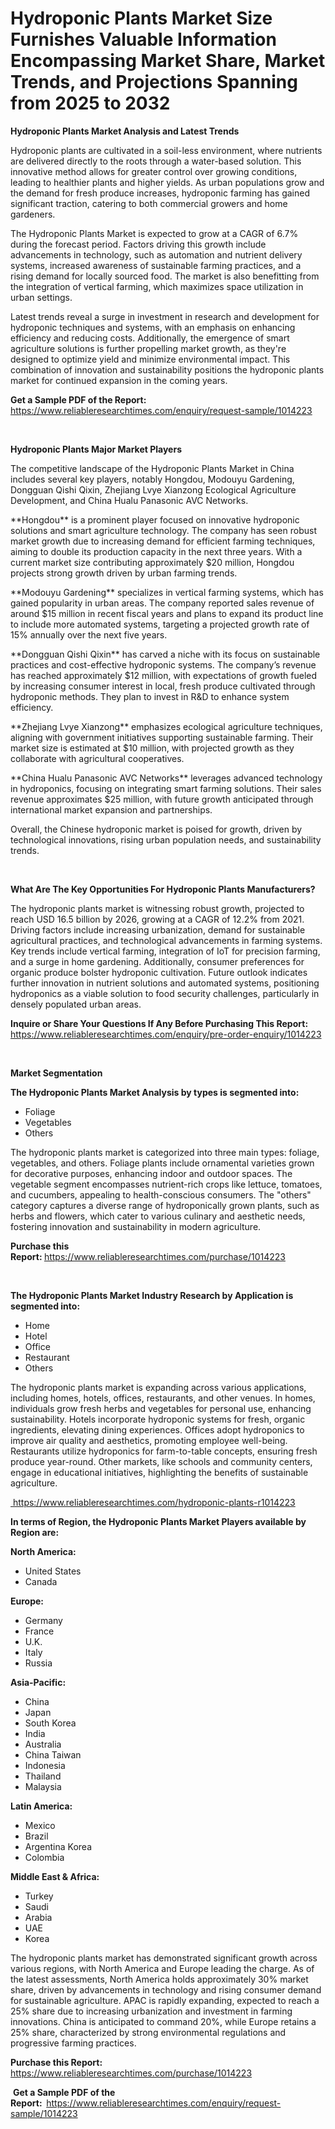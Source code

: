 <p><h1>Hydroponic Plants Market Size Furnishes Valuable Information Encompassing Market Share, Market Trends, and Projections Spanning from 2025 to 2032</h1></p><p><strong>Hydroponic Plants Market Analysis and Latest Trends</strong></p>
<p><p>Hydroponic plants are cultivated in a soil-less environment, where nutrients are delivered directly to the roots through a water-based solution. This innovative method allows for greater control over growing conditions, leading to healthier plants and higher yields. As urban populations grow and the demand for fresh produce increases, hydroponic farming has gained significant traction, catering to both commercial growers and home gardeners.</p><p>The Hydroponic Plants Market is expected to grow at a CAGR of 6.7% during the forecast period. Factors driving this growth include advancements in technology, such as automation and nutrient delivery systems, increased awareness of sustainable farming practices, and a rising demand for locally sourced food. The market is also benefitting from the integration of vertical farming, which maximizes space utilization in urban settings.</p><p>Latest trends reveal a surge in investment in research and development for hydroponic techniques and systems, with an emphasis on enhancing efficiency and reducing costs. Additionally, the emergence of smart agriculture solutions is further propelling market growth, as they're designed to optimize yield and minimize environmental impact. This combination of innovation and sustainability positions the hydroponic plants market for continued expansion in the coming years.</p></p>
<p><strong>Get a Sample PDF of the Report:&nbsp;</strong> <a href="https://www.reliableresearchtimes.com/enquiry/request-sample/1014223?utm_campaign=3113&utm_medium=2&utm_source=Github&utm_content=ia&utm_term=17042025&utm_id=hydroponic-plants">https://www.reliableresearchtimes.com/enquiry/request-sample/1014223</a></p>
<p>&nbsp;</p>
<p><strong>Hydroponic Plants Major Market Players</strong></p>
<p><p>The competitive landscape of the Hydroponic Plants Market in China includes several key players, notably Hongdou, Modouyu Gardening, Dongguan Qishi Qixin, Zhejiang Lvye Xianzong Ecological Agriculture Development, and China Hualu Panasonic AVC Networks.</p><p>**Hongdou** is a prominent player focused on innovative hydroponic solutions and smart agriculture technology. The company has seen robust market growth due to increasing demand for efficient farming techniques, aiming to double its production capacity in the next three years. With a current market size contributing approximately $20 million, Hongdou projects strong growth driven by urban farming trends.</p><p>**Modouyu Gardening** specializes in vertical farming systems, which has gained popularity in urban areas. The company reported sales revenue of around $15 million in recent fiscal years and plans to expand its product line to include more automated systems, targeting a projected growth rate of 15% annually over the next five years.</p><p>**Dongguan Qishi Qixin** has carved a niche with its focus on sustainable practices and cost-effective hydroponic systems. The company’s revenue has reached approximately $12 million, with expectations of growth fueled by increasing consumer interest in local, fresh produce cultivated through hydroponic methods. They plan to invest in R&D to enhance system efficiency.</p><p>**Zhejiang Lvye Xianzong** emphasizes ecological agriculture techniques, aligning with government initiatives supporting sustainable farming. Their market size is estimated at $10 million, with projected growth as they collaborate with agricultural cooperatives.</p><p>**China Hualu Panasonic AVC Networks** leverages advanced technology in hydroponics, focusing on integrating smart farming solutions. Their sales revenue approximates $25 million, with future growth anticipated through international market expansion and partnerships.</p><p>Overall, the Chinese hydroponic market is poised for growth, driven by technological innovations, rising urban population needs, and sustainability trends.</p></p>
<p>&nbsp;</p>
<p><strong>What Are The Key Opportunities For Hydroponic Plants Manufacturers?</strong></p>
<p><p>The hydroponic plants market is witnessing robust growth, projected to reach USD 16.5 billion by 2026, growing at a CAGR of 12.2% from 2021. Driving factors include increasing urbanization, demand for sustainable agricultural practices, and technological advancements in farming systems. Key trends include vertical farming, integration of IoT for precision farming, and a surge in home gardening. Additionally, consumer preferences for organic produce bolster hydroponic cultivation. Future outlook indicates further innovation in nutrient solutions and automated systems, positioning hydroponics as a viable solution to food security challenges, particularly in densely populated urban areas.</p></p>
<p><strong>Inquire or Share Your Questions If Any Before Purchasing This Report:</strong> <a href="https://www.reliableresearchtimes.com/enquiry/pre-order-enquiry/1014223?utm_campaign=3113&utm_medium=2&utm_source=Github&utm_content=ia&utm_term=17042025&utm_id=hydroponic-plants">https://www.reliableresearchtimes.com/enquiry/pre-order-enquiry/1014223</a></p>
<p>&nbsp;</p>
<p><strong>Market Segmentation</strong></p>
<p><strong>The Hydroponic Plants Market Analysis by types is segmented into:</strong></p>
<p><ul><li>Foliage</li><li>Vegetables</li><li>Others</li></ul></p>
<p><p>The hydroponic plants market is categorized into three main types: foliage, vegetables, and others. Foliage plants include ornamental varieties grown for decorative purposes, enhancing indoor and outdoor spaces. The vegetable segment encompasses nutrient-rich crops like lettuce, tomatoes, and cucumbers, appealing to health-conscious consumers. The "others" category captures a diverse range of hydroponically grown plants, such as herbs and flowers, which cater to various culinary and aesthetic needs, fostering innovation and sustainability in modern agriculture.</p></p>
<p><strong>Purchase this Report:&nbsp;</strong><a href="https://www.reliableresearchtimes.com/purchase/1014223?utm_campaign=3113&utm_medium=2&utm_source=Github&utm_content=ia&utm_term=17042025&utm_id=hydroponic-plants">https://www.reliableresearchtimes.com/purchase/1014223</a></p>
<p>&nbsp;</p>
<p><strong>The Hydroponic Plants Market Industry Research by Application is segmented into:</strong></p>
<p><ul><li>Home</li><li>Hotel</li><li>Office</li><li>Restaurant</li><li>Others</li></ul></p>
<p><p>The hydroponic plants market is expanding across various applications, including homes, hotels, offices, restaurants, and other venues. In homes, individuals grow fresh herbs and vegetables for personal use, enhancing sustainability. Hotels incorporate hydroponic systems for fresh, organic ingredients, elevating dining experiences. Offices adopt hydroponics to improve air quality and aesthetics, promoting employee well-being. Restaurants utilize hydroponics for farm-to-table concepts, ensuring fresh produce year-round. Other markets, like schools and community centers, engage in educational initiatives, highlighting the benefits of sustainable agriculture.</p></p>
<p><a href="https://www.reliableresearchtimes.com/hydroponic-plants-r1014223?utm_campaign=3113&utm_medium=2&utm_source=Github&utm_content=ia&utm_term=17042025&utm_id=hydroponic-plants">&nbsp;https://www.reliableresearchtimes.com/hydroponic-plants-r1014223</a></p>
<p><strong>In terms of Region, the Hydroponic Plants Market Players available by Region are:</strong></p>
<p>
    <p> <strong> North America: </strong>
        <ul>
            <li>United States</li>
            <li>Canada</li>
        </ul>
        </p> 
    <p> <strong> Europe: </strong>
        <ul>
            <li>Germany</li>
            <li>France</li>
            <li>U.K.</li>
            <li>Italy</li>
            <li>Russia</li>
        </ul>
        </p> 
    <p> <strong> Asia-Pacific: </strong>
        <ul>
            <li>China</li>
            <li>Japan</li>
            <li>South Korea</li>
            <li>India</li>
            <li>Australia</li>
            <li>China Taiwan</li>
            <li>Indonesia</li>
            <li>Thailand</li>
            <li>Malaysia</li>
        </ul>
        </p> 
    <p> <strong> Latin America: </strong>
        <ul>
            <li>Mexico</li>
            <li>Brazil</li>
            <li>Argentina Korea</li>
            <li>Colombia</li>
        </ul>
        </p> 
    <p> <strong> Middle East & Africa: </strong>
        <ul>
            <li>Turkey</li>
            <li>Saudi</li>
            <li>Arabia</li>
            <li>UAE</li>
            <li>Korea</li>
        </ul>
    </p>
    </p>
<p><p>The hydroponic plants market has demonstrated significant growth across various regions, with North America and Europe leading the charge. As of the latest assessments, North America holds approximately 30% market share, driven by advancements in technology and rising consumer demand for sustainable agriculture. APAC is rapidly expanding, expected to reach a 25% share due to increasing urbanization and investment in farming innovations. China is anticipated to command 20%, while Europe retains a 25% share, characterized by strong environmental regulations and progressive farming practices.</p></p>
<p><strong>Purchase this Report: </strong><a href="https://www.reliableresearchtimes.com/purchase/1014223?utm_campaign=3113&utm_medium=2&utm_source=Github&utm_content=ia&utm_term=17042025&utm_id=hydroponic-plants">https://www.reliableresearchtimes.com/purchase/1014223</a></p>
<p>&nbsp;<strong>Get a Sample PDF of the Report:&nbsp;&nbsp;</strong><a href="https://www.reliableresearchtimes.com/enquiry/request-sample/1014223?utm_campaign=3113&utm_medium=2&utm_source=Github&utm_content=ia&utm_term=17042025&utm_id=hydroponic-plants">https://www.reliableresearchtimes.com/enquiry/request-sample/1014223</a></p>
<p><strong></strong></p>
<p><p></p><p></p><p></p></p>